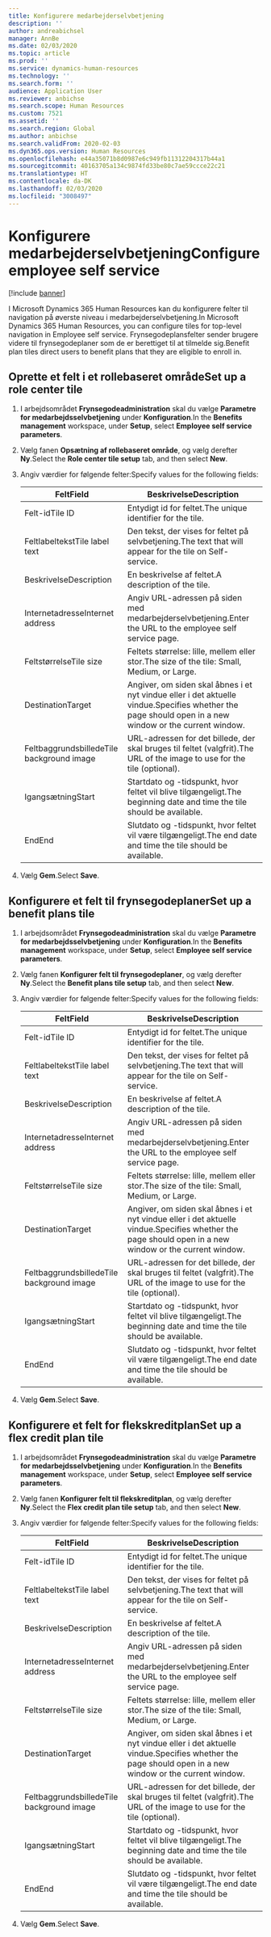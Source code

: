 ```yaml
---
title: Konfigurere medarbejderselvbetjening
description: ''
author: andreabichsel
manager: AnnBe
ms.date: 02/03/2020
ms.topic: article
ms.prod: ''
ms.service: dynamics-human-resources
ms.technology: ''
ms.search.form: ''
audience: Application User
ms.reviewer: anbichse
ms.search.scope: Human Resources
ms.custom: 7521
ms.assetid: ''
ms.search.region: Global
ms.author: anbichse
ms.search.validFrom: 2020-02-03
ms.dyn365.ops.version: Human Resources
ms.openlocfilehash: e44a35071b8d0987e6c949fb11312204317b44a1
ms.sourcegitcommit: 40163705a134c9874fd33be80c7ae59ccce22c21
ms.translationtype: HT
ms.contentlocale: da-DK
ms.lasthandoff: 02/03/2020
ms.locfileid: "3008497"
---
```

# <a name="configure-employee-self-service"></a><span data-ttu-id="c1ea5-102">Konfigurere medarbejderselvbetjening</span><span class="sxs-lookup"><span data-stu-id="c1ea5-102">Configure employee self service</span></span>

[!include [banner](includes/preview-feature.md)]

<span data-ttu-id="c1ea5-103">I Microsoft Dynamics 365 Human Resources kan du konfigurere felter til navigation på øverste niveau i medarbejderselvbetjening.</span><span class="sxs-lookup"><span data-stu-id="c1ea5-103">In Microsoft Dynamics 365 Human Resources, you can configure tiles for top-level navigation in Employee self service.</span></span> <span data-ttu-id="c1ea5-104">Frynsegodeplansfelter sender brugere videre til frynsegodeplaner som de er berettiget til at tilmelde sig.</span><span class="sxs-lookup"><span data-stu-id="c1ea5-104">Benefit plan tiles direct users to benefit plans that they are eligible to enroll in.</span></span>

## <a name="set-up-a-role-center-tile"></a><span data-ttu-id="c1ea5-105">Oprette et felt i et rollebaseret område</span><span class="sxs-lookup"><span data-stu-id="c1ea5-105">Set up a role center tile</span></span>

1. <span data-ttu-id="c1ea5-106">I arbejdsområdet **Frynsegodeadministration** skal du vælge **Parametre for medarbejdsselvbetjening** under **Konfiguration**.</span><span class="sxs-lookup"><span data-stu-id="c1ea5-106">In the **Benefits management** workspace, under **Setup**, select **Employee self service parameters**.</span></span>

2. <span data-ttu-id="c1ea5-107">Vælg fanen **Opsætning af rollebaseret område**, og vælg derefter **Ny**.</span><span class="sxs-lookup"><span data-stu-id="c1ea5-107">Select the **Role center tile setup** tab, and then select **New**.</span></span>

3. <span data-ttu-id="c1ea5-108">Angiv værdier for følgende felter:</span><span class="sxs-lookup"><span data-stu-id="c1ea5-108">Specify values for the following fields:</span></span>

   | <span data-ttu-id="c1ea5-109">Felt</span><span class="sxs-lookup"><span data-stu-id="c1ea5-109">Field</span></span> | <span data-ttu-id="c1ea5-110">Beskrivelse</span><span class="sxs-lookup"><span data-stu-id="c1ea5-110">Description</span></span> |
   | --- | --- |
   | <span data-ttu-id="c1ea5-111">Felt-id</span><span class="sxs-lookup"><span data-stu-id="c1ea5-111">Tile ID</span></span> | <span data-ttu-id="c1ea5-112">Entydigt id for feltet.</span><span class="sxs-lookup"><span data-stu-id="c1ea5-112">The unique identifier for the tile.</span></span> |
   | <span data-ttu-id="c1ea5-113">Feltlabeltekst</span><span class="sxs-lookup"><span data-stu-id="c1ea5-113">Tile label text</span></span> | <span data-ttu-id="c1ea5-114">Den tekst, der vises for feltet på selvbetjening.</span><span class="sxs-lookup"><span data-stu-id="c1ea5-114">The text that will appear for the tile on Self-service.</span></span> |
   | <span data-ttu-id="c1ea5-115">Beskrivelse</span><span class="sxs-lookup"><span data-stu-id="c1ea5-115">Description</span></span> | <span data-ttu-id="c1ea5-116">En beskrivelse af feltet.</span><span class="sxs-lookup"><span data-stu-id="c1ea5-116">A description of the tile.</span></span> |
   | <span data-ttu-id="c1ea5-117">Internetadresse</span><span class="sxs-lookup"><span data-stu-id="c1ea5-117">Internet address</span></span> | <span data-ttu-id="c1ea5-118">Angiv URL-adressen på siden med medarbejderselvbetjening.</span><span class="sxs-lookup"><span data-stu-id="c1ea5-118">Enter the URL to the employee self service page.</span></span> |
   | <span data-ttu-id="c1ea5-119">Feltstørrelse</span><span class="sxs-lookup"><span data-stu-id="c1ea5-119">Tile size</span></span> | <span data-ttu-id="c1ea5-120">Feltets størrelse: lille, mellem eller stor.</span><span class="sxs-lookup"><span data-stu-id="c1ea5-120">The size of the tile: Small, Medium, or Large.</span></span> |
   | <span data-ttu-id="c1ea5-121">Destination</span><span class="sxs-lookup"><span data-stu-id="c1ea5-121">Target</span></span> | <span data-ttu-id="c1ea5-122">Angiver, om siden skal åbnes i et nyt vindue eller i det aktuelle vindue.</span><span class="sxs-lookup"><span data-stu-id="c1ea5-122">Specifies whether the page should open in a new window or the current window.</span></span> |
   | <span data-ttu-id="c1ea5-123">Feltbaggrundsbillede</span><span class="sxs-lookup"><span data-stu-id="c1ea5-123">Tile background image</span></span> | <span data-ttu-id="c1ea5-124">URL-adressen for det billede, der skal bruges til feltet (valgfrit).</span><span class="sxs-lookup"><span data-stu-id="c1ea5-124">The URL of the image to use for the tile (optional).</span></span> |
   | <span data-ttu-id="c1ea5-125">Igangsætning</span><span class="sxs-lookup"><span data-stu-id="c1ea5-125">Start</span></span> | <span data-ttu-id="c1ea5-126">Startdato og -tidspunkt, hvor feltet vil blive tilgængeligt.</span><span class="sxs-lookup"><span data-stu-id="c1ea5-126">The beginning date and time the tile should be available.</span></span> |
   | <span data-ttu-id="c1ea5-127">End</span><span class="sxs-lookup"><span data-stu-id="c1ea5-127">End</span></span> | <span data-ttu-id="c1ea5-128">Slutdato og -tidspunkt, hvor feltet vil være tilgængeligt.</span><span class="sxs-lookup"><span data-stu-id="c1ea5-128">The end date and time the tile should be available.</span></span> |

4. <span data-ttu-id="c1ea5-129">Vælg **Gem**.</span><span class="sxs-lookup"><span data-stu-id="c1ea5-129">Select **Save**.</span></span>

## <a name="set-up-a-benefit-plans-tile"></a><span data-ttu-id="c1ea5-130">Konfigurere et felt til frynsegodeplaner</span><span class="sxs-lookup"><span data-stu-id="c1ea5-130">Set up a benefit plans tile</span></span>

1. <span data-ttu-id="c1ea5-131">I arbejdsområdet **Frynsegodeadministration** skal du vælge **Parametre for medarbejdsselvbetjening** under **Konfiguration**.</span><span class="sxs-lookup"><span data-stu-id="c1ea5-131">In the **Benefits management** workspace, under **Setup**, select **Employee self service parameters**.</span></span>

2. <span data-ttu-id="c1ea5-132">Vælg fanen **Konfigurer felt til frynsegodeplaner**, og vælg derefter **Ny**.</span><span class="sxs-lookup"><span data-stu-id="c1ea5-132">Select the **Benefit plans tile setup** tab, and then select **New**.</span></span>

3. <span data-ttu-id="c1ea5-133">Angiv værdier for følgende felter:</span><span class="sxs-lookup"><span data-stu-id="c1ea5-133">Specify values for the following fields:</span></span>

   | <span data-ttu-id="c1ea5-134">Felt</span><span class="sxs-lookup"><span data-stu-id="c1ea5-134">Field</span></span> | <span data-ttu-id="c1ea5-135">Beskrivelse</span><span class="sxs-lookup"><span data-stu-id="c1ea5-135">Description</span></span> |
   | --- | --- |
   | <span data-ttu-id="c1ea5-136">Felt-id</span><span class="sxs-lookup"><span data-stu-id="c1ea5-136">Tile ID</span></span> | <span data-ttu-id="c1ea5-137">Entydigt id for feltet.</span><span class="sxs-lookup"><span data-stu-id="c1ea5-137">The unique identifier for the tile.</span></span> |
   | <span data-ttu-id="c1ea5-138">Feltlabeltekst</span><span class="sxs-lookup"><span data-stu-id="c1ea5-138">Tile label text</span></span> | <span data-ttu-id="c1ea5-139">Den tekst, der vises for feltet på selvbetjening.</span><span class="sxs-lookup"><span data-stu-id="c1ea5-139">The text that will appear for the tile on Self-service.</span></span> |
   | <span data-ttu-id="c1ea5-140">Beskrivelse</span><span class="sxs-lookup"><span data-stu-id="c1ea5-140">Description</span></span> | <span data-ttu-id="c1ea5-141">En beskrivelse af feltet.</span><span class="sxs-lookup"><span data-stu-id="c1ea5-141">A description of the tile.</span></span> |
   | <span data-ttu-id="c1ea5-142">Internetadresse</span><span class="sxs-lookup"><span data-stu-id="c1ea5-142">Internet address</span></span> | <span data-ttu-id="c1ea5-143">Angiv URL-adressen på siden med medarbejderselvbetjening.</span><span class="sxs-lookup"><span data-stu-id="c1ea5-143">Enter the URL to the employee self service page.</span></span> |
   | <span data-ttu-id="c1ea5-144">Feltstørrelse</span><span class="sxs-lookup"><span data-stu-id="c1ea5-144">Tile size</span></span> | <span data-ttu-id="c1ea5-145">Feltets størrelse: lille, mellem eller stor.</span><span class="sxs-lookup"><span data-stu-id="c1ea5-145">The size of the tile: Small, Medium, or Large.</span></span> |
   | <span data-ttu-id="c1ea5-146">Destination</span><span class="sxs-lookup"><span data-stu-id="c1ea5-146">Target</span></span> | <span data-ttu-id="c1ea5-147">Angiver, om siden skal åbnes i et nyt vindue eller i det aktuelle vindue.</span><span class="sxs-lookup"><span data-stu-id="c1ea5-147">Specifies whether the page should open in a new window or the current window.</span></span> |
   | <span data-ttu-id="c1ea5-148">Feltbaggrundsbillede</span><span class="sxs-lookup"><span data-stu-id="c1ea5-148">Tile background image</span></span> | <span data-ttu-id="c1ea5-149">URL-adressen for det billede, der skal bruges til feltet (valgfrit).</span><span class="sxs-lookup"><span data-stu-id="c1ea5-149">The URL of the image to use for the tile (optional).</span></span> |
   | <span data-ttu-id="c1ea5-150">Igangsætning</span><span class="sxs-lookup"><span data-stu-id="c1ea5-150">Start</span></span> | <span data-ttu-id="c1ea5-151">Startdato og -tidspunkt, hvor feltet vil blive tilgængeligt.</span><span class="sxs-lookup"><span data-stu-id="c1ea5-151">The beginning date and time the tile should be available.</span></span> |
   | <span data-ttu-id="c1ea5-152">End</span><span class="sxs-lookup"><span data-stu-id="c1ea5-152">End</span></span> | <span data-ttu-id="c1ea5-153">Slutdato og -tidspunkt, hvor feltet vil være tilgængeligt.</span><span class="sxs-lookup"><span data-stu-id="c1ea5-153">The end date and time the tile should be available.</span></span> |

4. <span data-ttu-id="c1ea5-154">Vælg **Gem**.</span><span class="sxs-lookup"><span data-stu-id="c1ea5-154">Select **Save**.</span></span>

## <a name="set-up-a-flex-credit-plan-tile"></a><span data-ttu-id="c1ea5-155">Konfigurere et felt for flekskreditplan</span><span class="sxs-lookup"><span data-stu-id="c1ea5-155">Set up a flex credit plan tile</span></span>

1. <span data-ttu-id="c1ea5-156">I arbejdsområdet **Frynsegodeadministration** skal du vælge **Parametre for medarbejdsselvbetjening** under **Konfiguration**.</span><span class="sxs-lookup"><span data-stu-id="c1ea5-156">In the **Benefits management** workspace, under **Setup**, select **Employee self service parameters**.</span></span>

2. <span data-ttu-id="c1ea5-157">Vælg fanen **Konfigurer felt til flekskreditplan**, og vælg derefter **Ny**.</span><span class="sxs-lookup"><span data-stu-id="c1ea5-157">Select the **Flex credit plan tile setup** tab, and then select **New**.</span></span>

3. <span data-ttu-id="c1ea5-158">Angiv værdier for følgende felter:</span><span class="sxs-lookup"><span data-stu-id="c1ea5-158">Specify values for the following fields:</span></span>

   | <span data-ttu-id="c1ea5-159">Felt</span><span class="sxs-lookup"><span data-stu-id="c1ea5-159">Field</span></span> | <span data-ttu-id="c1ea5-160">Beskrivelse</span><span class="sxs-lookup"><span data-stu-id="c1ea5-160">Description</span></span> |
   | --- | --- |
   | <span data-ttu-id="c1ea5-161">Felt-id</span><span class="sxs-lookup"><span data-stu-id="c1ea5-161">Tile ID</span></span> | <span data-ttu-id="c1ea5-162">Entydigt id for feltet.</span><span class="sxs-lookup"><span data-stu-id="c1ea5-162">The unique identifier for the tile.</span></span> |
   | <span data-ttu-id="c1ea5-163">Feltlabeltekst</span><span class="sxs-lookup"><span data-stu-id="c1ea5-163">Tile label text</span></span> | <span data-ttu-id="c1ea5-164">Den tekst, der vises for feltet på selvbetjening.</span><span class="sxs-lookup"><span data-stu-id="c1ea5-164">The text that will appear for the tile on Self-service.</span></span> |
   | <span data-ttu-id="c1ea5-165">Beskrivelse</span><span class="sxs-lookup"><span data-stu-id="c1ea5-165">Description</span></span> | <span data-ttu-id="c1ea5-166">En beskrivelse af feltet.</span><span class="sxs-lookup"><span data-stu-id="c1ea5-166">A description of the tile.</span></span> |
   | <span data-ttu-id="c1ea5-167">Internetadresse</span><span class="sxs-lookup"><span data-stu-id="c1ea5-167">Internet address</span></span> | <span data-ttu-id="c1ea5-168">Angiv URL-adressen på siden med medarbejderselvbetjening.</span><span class="sxs-lookup"><span data-stu-id="c1ea5-168">Enter the URL to the employee self service page.</span></span> |
   | <span data-ttu-id="c1ea5-169">Feltstørrelse</span><span class="sxs-lookup"><span data-stu-id="c1ea5-169">Tile size</span></span> | <span data-ttu-id="c1ea5-170">Feltets størrelse: lille, mellem eller stor.</span><span class="sxs-lookup"><span data-stu-id="c1ea5-170">The size of the tile: Small, Medium, or Large.</span></span> |
   | <span data-ttu-id="c1ea5-171">Destination</span><span class="sxs-lookup"><span data-stu-id="c1ea5-171">Target</span></span> | <span data-ttu-id="c1ea5-172">Angiver, om siden skal åbnes i et nyt vindue eller i det aktuelle vindue.</span><span class="sxs-lookup"><span data-stu-id="c1ea5-172">Specifies whether the page should open in a new window or the current window.</span></span> |
   | <span data-ttu-id="c1ea5-173">Feltbaggrundsbillede</span><span class="sxs-lookup"><span data-stu-id="c1ea5-173">Tile background image</span></span> | <span data-ttu-id="c1ea5-174">URL-adressen for det billede, der skal bruges til feltet (valgfrit).</span><span class="sxs-lookup"><span data-stu-id="c1ea5-174">The URL of the image to use for the tile (optional).</span></span> |
   | <span data-ttu-id="c1ea5-175">Igangsætning</span><span class="sxs-lookup"><span data-stu-id="c1ea5-175">Start</span></span> | <span data-ttu-id="c1ea5-176">Startdato og -tidspunkt, hvor feltet vil blive tilgængeligt.</span><span class="sxs-lookup"><span data-stu-id="c1ea5-176">The beginning date and time the tile should be available.</span></span> |
   | <span data-ttu-id="c1ea5-177">End</span><span class="sxs-lookup"><span data-stu-id="c1ea5-177">End</span></span> | <span data-ttu-id="c1ea5-178">Slutdato og -tidspunkt, hvor feltet vil være tilgængeligt.</span><span class="sxs-lookup"><span data-stu-id="c1ea5-178">The end date and time the tile should be available.</span></span> |

4. <span data-ttu-id="c1ea5-179">Vælg **Gem**.</span><span class="sxs-lookup"><span data-stu-id="c1ea5-179">Select **Save**.</span></span>
